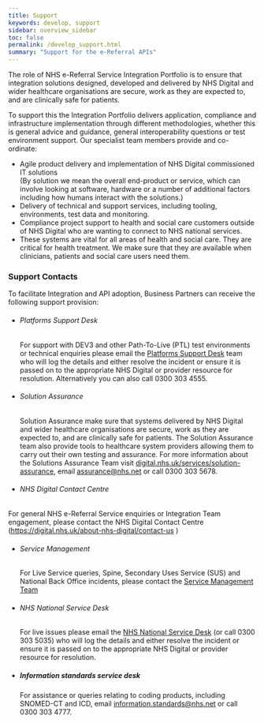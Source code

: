 ```yaml
---
title: Support
keywords: develop, support
sidebar: overview_sidebar
toc: false
permalink: /develop_support.html
summary: "Support for the e-Referral APIs"
---
```


The role of NHS e-Referral Service Integration Portfolio is to ensure that integration solutions designed, developed and delivered by NHS Digital and wider healthcare organisations are secure, work as they are expected to, and are clinically safe for patients.  

To support this the Integration Portfolio delivers application, compliance and infrastructure implementation through different methodologies, whether this is general advice and guidance, general interoperability questions or test environment support. Our specialist team members provide and co-ordinate:

-	Agile product delivery and implementation of NHS Digital commissioned IT solutions  
(By solution we mean the overall end-product or service, which can involve looking at software, hardware or a number of additional factors including how humans interact with the solutions.)
-	Delivery of technical and support services, including tooling, environments, test data and monitoring.
-	Compliance project support to health and social care customers outside of NHS Digital who are wanting to connect to NHS national services.
-	These systems are vital for all areas of health and social care. They are critical for health treatment. We make sure that they are available when clinicians, patients and social care users need them.

### Support Contacts
To facilitate Integration and API adoption, Business Partners can receive the following support provision:
- ###### Platforms Support Desk  
  For support with DEV3 and other Path-To-Live (PTL) test environments or technical enquiries please email the [Platforms Support Desk](mailto:platforms.supportdesk@nhs.net) team who will log the details and either resolve the incident or ensure it is passed on to the appropriate NHS Digital or provider resource for resolution. Alternatively you can also call 0300 303 4555.
- ###### Solution Assurance
  Solution Assurance make sure that systems delivered by NHS Digital and wider healthcare organisations are secure, work as they are expected to, and are clinically safe for patients. The Solution Assurance team also provide tools to healthcare system providers allowing them to carry out their own testing and assurance. For more information about the Solutions Assurance Team visit [digital.nhs.uk/services/solution-assurance](https://digital.nhs.uk/services/solution-assurance), email [assurance@nhs.net](mailto:assurance@nhs.net) or call 0300 303 5678.
-	###### NHS Digital Contact Centre
  For general NHS e-Referral Service enquiries or Integration Team engagement, please contact the NHS Digital Contact Centre (https://digital.nhs.uk/about-nhs-digital/contact-us )
- ###### Service Management
	For Live Service queries, Spine, Secondary Uses Service (SUS) and National Back Office incidents, please contact the [Service Management Team](https://digital.nhs.uk/services/service-management)
- ###### NHS National Service Desk  
  For live issues please email the [NHS National Service Desk](mailto:ssd.nationalservicedesk@nhs.net) (or call 0300 303 5035) who will log the details and either resolve the incident or ensure it is passed on to the appropriate NHS Digital or provider resource for resolution.
- ##### Information standards service desk
  For assistance or queries relating to coding products, including SNOMED-CT and ICD, email [information.standards@nhs.net](mailto:information.standards@nhs.net)	or call 0300 303 4777.
